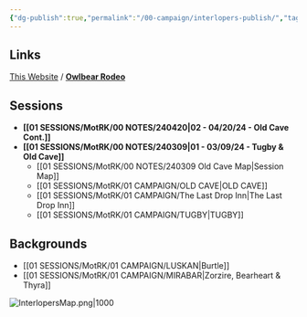 ```yaml
---
{"dg-publish":true,"permalink":"/00-campaign/interlopers-publish/","tags":["gardenEntry"]}
---
```


## Links
[This Website](https://dot-mm.vercel.app) /  **[Owlbear Rodeo](https://www.owlbear.rodeo/room/INJ5YS23Akae/TheInterlopers)**

## Sessions

- **[[01 SESSIONS/MotRK/00 NOTES/240420\|02 - 04/20/24 - Old Cave Cont.]]**
- **[[01 SESSIONS/MotRK/00 NOTES/240309\|01 - 03/09/24 - Tugby & Old Cave]]**
	- [[01 SESSIONS/MotRK/00 NOTES/240309 Old Cave Map\|Session Map]]
	- [[01 SESSIONS/MotRK/01 CAMPAIGN/OLD CAVE\|OLD CAVE]] 
	- [[01 SESSIONS/MotRK/01 CAMPAIGN/The Last Drop Inn\|The Last Drop Inn]]
	- [[01 SESSIONS/MotRK/01 CAMPAIGN/TUGBY\|TUGBY]] 


## Backgrounds

- [[01 SESSIONS/MotRK/01 CAMPAIGN/LUSKAN\|Burtle]] 
- [[01 SESSIONS/MotRK/01 CAMPAIGN/MIRABAR\|Zorzire, Bearheart & Thyra]] 


![InterlopersMap.png|1000](/img/user/zMISC/z_Assets/InterlopersMap.png)
